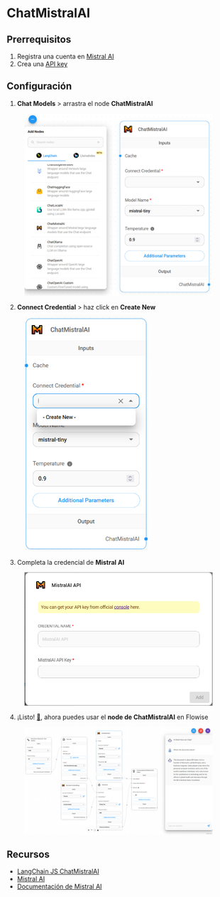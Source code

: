 # ChatMistralAI

## Prerrequisitos

1. Registra una cuenta en [Mistral AI](https://mistral.ai/)
2. Crea una [API key](https://console.mistral.ai/user/api-keys/)

## Configuración

1. **Chat Models** > arrastra el node **ChatMistralAI**

<figure><img src="../../../../.gitbook/assets/mistral_ai/1.png" alt="" width="563"><figcaption></figcaption></figure>

2. **Connect Credential** > haz click en **Create New**

<figure><img src="../../../../.gitbook/assets/mistral_ai/2.png" alt="" width="278"><figcaption></figcaption></figure>

3. Completa la credencial de **Mistral AI**

<figure><img src="../../../../.gitbook/assets/mistral_ai/3.png" alt="" width="563"><figcaption></figcaption></figure>

4. ¡Listo! [🎉](https://emojipedia.org/party-popper/), ahora puedes usar el **node de ChatMistralAI** en Flowise

<figure><img src="../../../../.gitbook/assets/mistral_ai/4.png" alt=""><figcaption></figcaption></figure>

## Recursos

* [LangChain JS ChatMistralAI](https://js.langchain.com/docs/integrations/chat/mistral)
* [Mistral AI](https://mistral.ai/)
* [Documentación de Mistral AI](https://docs.mistral.ai/)
